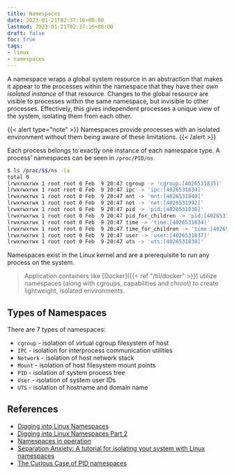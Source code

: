 ```yaml
---
title: Namespaces
date: 2023-01-21T02:37:16+08:00
lastmod: 2023-01-21T02:37:16+08:00
draft: false
toc: true
tags:
- linux
- namespaces
---
```


A namespace wraps a global system resource in an abstraction that makes it
appear to the processes within the namespace that they have their *own isolated
instance* of that resource. Changes to the global resource are visible to
processes within the same namespace, but invisible to other processes.
Effectively, this gives independent processes a unique view of the system,
isolating them from each other.

{{< alert type="note" >}}
Namespaces provide processes with an isolated environment without them
being aware of these limitations.
{{< /alert >}}

Each process belongs to exactly one instance of each namespace type. A process'
namespaces can be seen in `/proc/PID/ns`

```bash
$ ls /proc/$$/ns -la
total 0
lrwxrwxrwx 1 root root 0 Feb  9 20:47 cgroup -> 'cgroup:[4026531835]'
lrwxrwxrwx 1 root root 0 Feb  9 20:47 ipc -> 'ipc:[4026531839]'
lrwxrwxrwx 1 root root 0 Feb  9 20:47 mnt -> 'mnt:[4026531840]'
lrwxrwxrwx 1 root root 0 Feb  9 20:47 net -> 'net:[4026531992]'
lrwxrwxrwx 1 root root 0 Feb  9 20:47 pid -> 'pid:[4026531836]'
lrwxrwxrwx 1 root root 0 Feb  9 20:47 pid_for_children -> 'pid:[4026531836]'
lrwxrwxrwx 1 root root 0 Feb  9 20:47 time -> 'time:[4026531834]'
lrwxrwxrwx 1 root root 0 Feb  9 20:47 time_for_children -> 'time:[4026531834]'
lrwxrwxrwx 1 root root 0 Feb  9 20:47 user -> 'user:[4026531837]'
lrwxrwxrwx 1 root root 0 Feb  9 20:47 uts -> 'uts:[4026531838]'
```

Namespaces exist in the Linux kernel and are a prerequisite to run any process on the
system.

>Application containers like [Docker]({{< ref "/til/docker" >}}) utilize
>namespaces (along with cgroups, capabilities and chroot) to create
>lightweight, isolated environments.

## Types of Namespaces

There are 7 types of namespaces:
- `cgroup` - isolation of virtual cgroup filesystem of host
- `IPC` - isolation for interprocess communication utilities
- `Network` - isolation of host network stack
- `Mount` - isolation of host filesystem mount points
- `PID` - isolation of system process tree
- `User` - isolation of system user IDs
- `UTS` - isolation of hostname and domain name

## References
- [Digging into Linux
  Namespaces](https://blog.quarkslab.com/digging-into-linux-namespaces-part-1.html)
- [Digging into Linux Namespaces Part
  2](https://blog.quarkslab.com/digging-into-linux-namespaces-part-2.html)
- [Namespaces in operation](https://lwn.net/Articles/531114/)
- [Separation Anxiety: A tutorial for isolating your system with Linux
  namespaces](https://www.toptal.com/linux/separation-anxiety-isolating-your-system-with-linux-namespaces)
- [The Curious Case of PID
  namespaces](https://hackernoon.com/the-curious-case-of-pid-namespaces-1ce86b6bc900)
